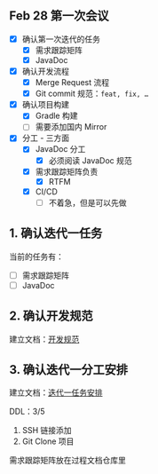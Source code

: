 ## Feb 28 第一次会议
- [x] 确认第一次迭代的任务
	- [x] 需求跟踪矩阵
	- [x] JavaDoc
- [x] 确认开发流程
	- [x] Merge Request 流程
	- [x] Git commit 规范：`feat, fix, …`
- [x] 确认项目构建
	- [x] Gradle 构建
	- [ ] 需要添加国内 Mirror
- [x] 分工 - 三方面
	- [x] JavaDoc 分工
		- [x] 必须阅读 JavaDoc 规范
	- [x] 需求跟踪矩阵负责
		- [x] RTFM
	- [x] CI/CD
		- [ ] 不着急，但是可以先做

## 1. 确认迭代一任务

当前的任务有：

- [ ] 需求跟踪矩阵
- [ ] JavaDoc

## 2. 确认开发规范

建立文档：[开发规范](../开发规范.md)

## 3. 确认迭代一分工安排

建立文档：[迭代一任务安排](../迭代一任务安排.md)

DDL：3/5

1. SSH 链接添加
2. Git Clone 项目




需求跟踪矩阵放在过程文档仓库里
